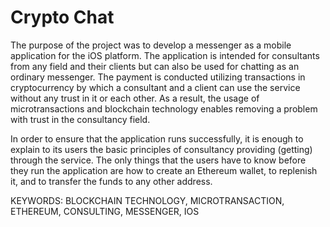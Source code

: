 # Crypto Chat
The purpose of the project was to develop a messenger as a mobile application for the iOS platform. The application is intended for consultants from any field and their clients but can also be used for chatting as an ordinary messenger. The payment is conducted utilizing transactions in cryptocurrency by which a consultant and a client can use the service without any trust in it or each other. As a result, the usage of microtransactions and blockchain technology enables removing a problem with trust in the consultancy field.

In order to ensure that the application runs successfully, it is enough to explain to its users the basic principles of consultancy providing (getting) through the service. The only things that the users have to know before they run the application are how to create an Ethereum wallet, to replenish it, and to transfer the funds to any other address.

KEYWORDS: BLOCKCHAIN TECHNOLOGY, MICROTRANSACTION, ETHEREUM, CONSULTING, MESSENGER, IOS 
